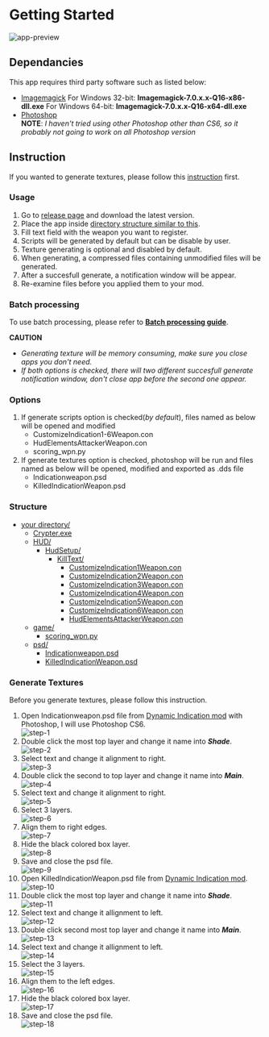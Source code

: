# Getting Started
![app-preview](https://github.com/severusDude/BF2Dynamic-Indication-Generator/blob/master/common/images/beta1.7.3-preview.png "App Preview")
## Dependancies
This app requires third party software such as listed below:
* [Imagemagick](https://imagemagick.org/script/download.php)
  For Windows 32-bit: **Imagemagick-7.0.x.x-Q16-x86-dll.exe**
  For Windows 64-bit: **Imagemagick-7.0.x.x-Q16-x64-dll.exe**
* [Photoshop](https://www.adobe.com/products/photoshop.html)\
  **NOTE**: 
  *I haven't tried using other Photoshop other than CS6, so it probably not going to work on all Photoshop version*
## Instruction
If you wanted to generate textures, please follow this [instruction](https://github.com/severusDude/BF2Dynamic-Indication-Generator/blob/master/INSTRUCTION.md#generate-textures) first.
### Usage
1. Go to [release page](https://github.com/severusDude/BF2Dynamic-Indication-Generator/releases) and download the latest version.
2. Place the app inside [directory structure similar to this](https://github.com/severusDude/BF2Dynamic-Indication-Generator/blob/master/INSTRUCTION.md#structure).
2. Fill text field with the weapon you want to register.
3. Scripts will be generated by default but can be disable by user.
4. Texture generating is optional and disabled by default.
5. When generating, a compressed files containing unmodified files will be generated.
6. After a succesfull generate, a notification window will be appear.
7. Re-examine files before you applied them to your mod.

### Batch processing
To use batch processing, please refer to [**Batch processing guide**](https://github.com/severusDude/BF2Dynamic-Indication-Generator/blob/master/README_BATCH.md).

**CAUTION**
* *Generating texture will be memory consuming, make sure you close apps you don't need.*
* *If both options is checked, there will two different succesfull generate notification window, don't close app before the second one appear.*

### Options
1. If generate scripts option is checked(*by default*), files named as below will be opened and modified
   * CustomizeIndication1-6Weapon.con
   * HudElementsAttackerWeapon.con
   * scoring_wpn.py
2. If generate textures option is checked, photoshop will be run and files named as below will be opened, modified and exported as .dds file
   * Indicationweapon.psd
   * KilledIndicationWeapon.psd

### Structure
* [your directory/]()
  * [Crypter.exe]()
  * [HUD/]()
    * [HudSetup/]()
      * [KillText/]()
        * [CustomizeIndication1Weapon.con]()
        * [CustomizeIndication2Weapon.con]()
        * [CustomizeIndication3Weapon.con]()
        * [CustomizeIndication4Weapon.con]()
        * [CustomizeIndication5Weapon.con]()
        * [CustomizeIndication6Weapon.con]()
        * [HudElementsAttackerWeapon.con]()
  * [game/]()
    * [scoring_wpn.py]()
  * [psd/]()
    * [Indicationweapon.psd]()
    * [KilledIndicationWeapon.psd]()

### Generate Textures
Before you generate textures, please follow this instruction.
1. Open Indicationweapon.psd file from [Dynamic Indication mod](https://www.moddb.com/mods/dynamic-indication-v40-released) with Photoshop, I will use Photoshop CS6.\
   ![step-1](https://github.com/severusDude/BF2Dynamic-Indication-Generator/blob/master/common/images/psd-tutorial/psd-tutorial1.png "Step 1")
2. Double click the most top layer and change it name into ***Shade***.\
   ![step-2](https://github.com/severusDude/BF2Dynamic-Indication-Generator/blob/master/common/images/psd-tutorial/psd-tutorial2.png "Step 2")
3. Select text and change it alignment to right.\
   ![step-3](https://github.com/severusDude/BF2Dynamic-Indication-Generator/blob/master/common.images/psd-tutorial/psd-tutorial3.png "Step 3")
4. Double click the second to top layer and change it name into ***Main***.\
   ![step-4](https://github.com/severusDude/BF2Dynamic-Indication-Generator/blob/master/common/images/psd-tutorial/psd-tutorial4.png "Step 4")
5. Select text and change it alignment to right.\
   ![step-5](https://gihub.com/severusDude/BF2Dynamic-Indication-Generator/blob/master/common/images/psd-tutorial/psd-tutorial5.png "Step 5")
6. Select 3 layers.\
   ![step-6](https://github.com/severusDude/BF2Dynamic-Indication-Generator/blob/master/common/images/psd-tutorial/psd-tutorial6.png "Step 6")
7. Align them to right edges.\
   ![step-7](https://github.com/severusDude/BF2Dynamic-Indication-Generator/blob/master/common/images/psd-tutorial/psd-tutorial7.png "Step 7")
8. Hide the black colored box layer.\
   ![step-8](https://github.com/severusDude/BF2Dynamic-Indication-Generator/blob/master/common/images/psd-tutorial/psd-tutorial8.png "Step 8")
9.  Save and close the psd file.\
   ![step-9](https://github.com/severusDude/BF2Dynamic-Indication-Generator/blob/master/common/images/psd-tutorial/psd-tutorial9.png "Step 9")
10. Open KilledIndicationWeapon.psd file from [Dynamic Indication mod](https://www.moddb.com/mods/dynamic-indication-v40-released).\
   ![step-10](https://github.com/severusDude/BF2Dynamic-Indication-Generator/blob/master/common/images/psd-tutorial/psd-tutorial10.png "Step 10")
11. Double click the most top layer and change it name into ***Shade***.\
   ![step-11](https://github.com/severusDude/BF2Dynamic-Indication-Generator/blob/master/common/images/psd-tutorial/psd-tutorial11.png "Step 11")
12. Select text and change it allignment to left.\
   ![step-12](https://gtihub.com/severusDude/BF2Dynamic-Indication-Generator/blob/master/common/images/psd-tutorial/psd-tutorial12.png "Step 12")
13. Double click second most top layer and change it name into ***Main***.\
   ![step-13](https://github.com/severusDude/BF2Dynamic-Indication-Generator/blob/master/common/images/psd-tutorial/psd-tutorial10.png "Step 13")
14. Select text and change it allignment to left.\
   ![step-14](https://github.com/severusDude/BF2Dynamic-Indication-Generator/blob/master/common/images/psd-tutorial/psd-tutorial14.png "Step 14")
15. Select the 3 layers.\
   ![step-15](https://github.com/severusDude/BF2Dynamic-Indication-Generator/blob/master/common/images/psd-tutorial/psd-tutorial15.png "Step 15")
16. Align them to the left edges.\
   ![step-16](https://github.com/severusDude/BF2Dynamic-Indication-Generator/blob/master/common/images/psd-tutorial/psd-tutorial16.png "Step 16")
17. Hide the black colored box layer.\
   ![step-17](https://github.com/severusDude/BF2Dynamic-Indication-Generator/blob/master/common/images/psd-tutorial/psd-tutorial17.png "Step 17")
18. Save and close the psd file.\
   ![step-18](https://github.com/severusDude/BF2Dynamic-Indication-Generator/blob/master/common/images/psd-tutorial/psd-tutorial18.png "Step 18")

